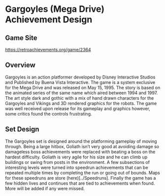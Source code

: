 # Gargoyles (Mega Drive) Achievement Design
## Game Site
https://retroachievements.org/game/2364
## Overview
Gargoyles is an action platformer developed by Disney Interactive Studios and Published by Buena Vista Interactive.  The game is a system exclusive for the Mega Drive and was released on May 15, 1995.  The story is based on the animated series of the same name which aired between 1994 and 1997.  The art style dark and gothic with a mix of hand drawn characters for the Gargoyles and Vikings and 3D rendered graphics for the robots.  The game was well received upon release for its gameplay and graphics however, some critics found the controls frustrating.
## Set Design
The Gargoyles set is designed around the platforming gameplay of moving through.  Being a large hitbox, Goliath isn’t very good at avoiding damage so damageless boss achievements were replaced with beating a boss on the hardest difficulty.  Goliath is very agile for his size and he can climb up buildings or swing from posts in the environment.  A few subsections of interesting levels were turned into speedrun achievements that can be repeated multiple times by completing the run or going out of bounds.  Maps for these speedruns are store (here)[../Speedruns]. Finally the game has a few hidden lives and continues that are tied to achievements when found.  More will be added if any were missed.
